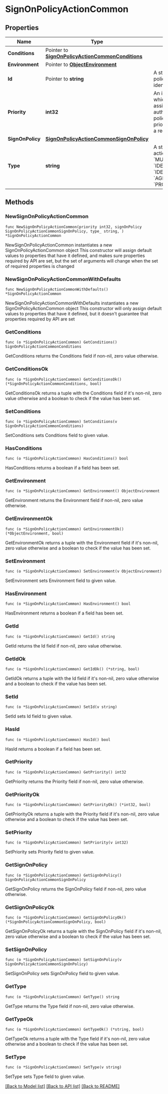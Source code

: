 # SignOnPolicyActionCommon

## Properties

Name | Type | Description | Notes
------------ | ------------- | ------------- | -------------
**Conditions** | Pointer to [**SignOnPolicyActionCommonConditions**](SignOnPolicyActionCommonConditions.md) |  | [optional] 
**Environment** | Pointer to [**ObjectEnvironment**](ObjectEnvironment.md) |  | [optional] 
**Id** | Pointer to **string** | A string that specifies the sign-on policy assignment resource’s unique identifier. | [optional] [readonly] 
**Priority** | **int32** | An integer that specifies the order in which the policy referenced by this assignment is evaluated during an authentication flow relative to other policies. An assignment with a lower priority will be evaluated first. This is a required property. | 
**SignOnPolicy** | [**SignOnPolicyActionCommonSignOnPolicy**](SignOnPolicyActionCommonSignOnPolicy.md) |  | 
**Type** | **string** | A string that specifies the type of action. Options are &#x60;LOGIN&#x60;, &#x60;MULTI_FACTOR_AUTHENTICATION&#x60;, &#x60;IDENTIFIER_FIRST&#x60;, &#x60;IDENTITY_PROVIDER&#x60; &#x60;AGREEMENT&#x60; and &#x60;PROGRESSIVE_PROFILING&#x60;. | 

## Methods

### NewSignOnPolicyActionCommon

`func NewSignOnPolicyActionCommon(priority int32, signOnPolicy SignOnPolicyActionCommonSignOnPolicy, type_ string, ) *SignOnPolicyActionCommon`

NewSignOnPolicyActionCommon instantiates a new SignOnPolicyActionCommon object
This constructor will assign default values to properties that have it defined,
and makes sure properties required by API are set, but the set of arguments
will change when the set of required properties is changed

### NewSignOnPolicyActionCommonWithDefaults

`func NewSignOnPolicyActionCommonWithDefaults() *SignOnPolicyActionCommon`

NewSignOnPolicyActionCommonWithDefaults instantiates a new SignOnPolicyActionCommon object
This constructor will only assign default values to properties that have it defined,
but it doesn't guarantee that properties required by API are set

### GetConditions

`func (o *SignOnPolicyActionCommon) GetConditions() SignOnPolicyActionCommonConditions`

GetConditions returns the Conditions field if non-nil, zero value otherwise.

### GetConditionsOk

`func (o *SignOnPolicyActionCommon) GetConditionsOk() (*SignOnPolicyActionCommonConditions, bool)`

GetConditionsOk returns a tuple with the Conditions field if it's non-nil, zero value otherwise
and a boolean to check if the value has been set.

### SetConditions

`func (o *SignOnPolicyActionCommon) SetConditions(v SignOnPolicyActionCommonConditions)`

SetConditions sets Conditions field to given value.

### HasConditions

`func (o *SignOnPolicyActionCommon) HasConditions() bool`

HasConditions returns a boolean if a field has been set.

### GetEnvironment

`func (o *SignOnPolicyActionCommon) GetEnvironment() ObjectEnvironment`

GetEnvironment returns the Environment field if non-nil, zero value otherwise.

### GetEnvironmentOk

`func (o *SignOnPolicyActionCommon) GetEnvironmentOk() (*ObjectEnvironment, bool)`

GetEnvironmentOk returns a tuple with the Environment field if it's non-nil, zero value otherwise
and a boolean to check if the value has been set.

### SetEnvironment

`func (o *SignOnPolicyActionCommon) SetEnvironment(v ObjectEnvironment)`

SetEnvironment sets Environment field to given value.

### HasEnvironment

`func (o *SignOnPolicyActionCommon) HasEnvironment() bool`

HasEnvironment returns a boolean if a field has been set.

### GetId

`func (o *SignOnPolicyActionCommon) GetId() string`

GetId returns the Id field if non-nil, zero value otherwise.

### GetIdOk

`func (o *SignOnPolicyActionCommon) GetIdOk() (*string, bool)`

GetIdOk returns a tuple with the Id field if it's non-nil, zero value otherwise
and a boolean to check if the value has been set.

### SetId

`func (o *SignOnPolicyActionCommon) SetId(v string)`

SetId sets Id field to given value.

### HasId

`func (o *SignOnPolicyActionCommon) HasId() bool`

HasId returns a boolean if a field has been set.

### GetPriority

`func (o *SignOnPolicyActionCommon) GetPriority() int32`

GetPriority returns the Priority field if non-nil, zero value otherwise.

### GetPriorityOk

`func (o *SignOnPolicyActionCommon) GetPriorityOk() (*int32, bool)`

GetPriorityOk returns a tuple with the Priority field if it's non-nil, zero value otherwise
and a boolean to check if the value has been set.

### SetPriority

`func (o *SignOnPolicyActionCommon) SetPriority(v int32)`

SetPriority sets Priority field to given value.


### GetSignOnPolicy

`func (o *SignOnPolicyActionCommon) GetSignOnPolicy() SignOnPolicyActionCommonSignOnPolicy`

GetSignOnPolicy returns the SignOnPolicy field if non-nil, zero value otherwise.

### GetSignOnPolicyOk

`func (o *SignOnPolicyActionCommon) GetSignOnPolicyOk() (*SignOnPolicyActionCommonSignOnPolicy, bool)`

GetSignOnPolicyOk returns a tuple with the SignOnPolicy field if it's non-nil, zero value otherwise
and a boolean to check if the value has been set.

### SetSignOnPolicy

`func (o *SignOnPolicyActionCommon) SetSignOnPolicy(v SignOnPolicyActionCommonSignOnPolicy)`

SetSignOnPolicy sets SignOnPolicy field to given value.


### GetType

`func (o *SignOnPolicyActionCommon) GetType() string`

GetType returns the Type field if non-nil, zero value otherwise.

### GetTypeOk

`func (o *SignOnPolicyActionCommon) GetTypeOk() (*string, bool)`

GetTypeOk returns a tuple with the Type field if it's non-nil, zero value otherwise
and a boolean to check if the value has been set.

### SetType

`func (o *SignOnPolicyActionCommon) SetType(v string)`

SetType sets Type field to given value.



[[Back to Model list]](../README.md#documentation-for-models) [[Back to API list]](../README.md#documentation-for-api-endpoints) [[Back to README]](../README.md)


